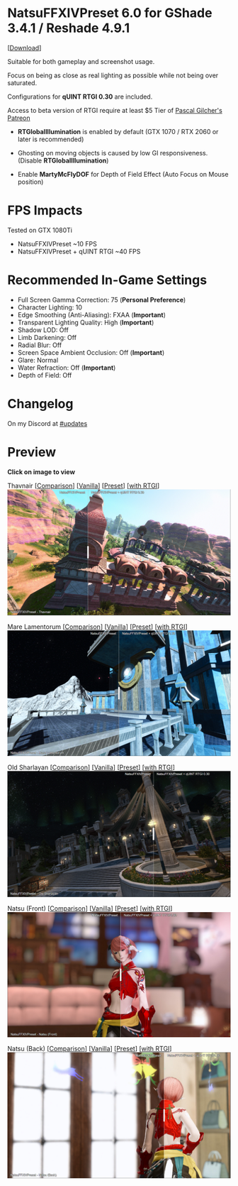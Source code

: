 # NatsuFFXIVPreset 6.0 for GShade 3.4.1 / Reshade 4.9.1

[[Download](https://downgit.github.io/#/home?url=https://github.com/NatsumeLS/NatsuReShade/blob/main/NatsuFFXIVPreset/NatsuFFXIVPreset.ini)]

Suitable for both gameplay and screenshot usage.

Focus on being as close as real lighting as possible while not being over saturated.

Configurations for **qUINT RTGI 0.30** are included.

Access to beta version of RTGI require at least $5 Tier of [Pascal Gilcher's Patreon](https://www.patreon.com/mcflypg)

- **RTGlobalIllumination** is enabled by default (GTX 1070 / RTX 2060 or later is recommended)

- Ghosting on moving objects is caused by low GI responsiveness. (Disable **RTGlobalIllumination**)

- Enable **MartyMcFlyDOF** for Depth of Field Effect (Auto Focus on Mouse position)

# FPS Impacts
Tested on GTX 1080Ti
- NatsuFFXIVPreset ~10 FPS
- NatsuFFXIVPreset + qUINT RTGI ~40 FPS

# Recommended In-Game Settings
- Full Screen Gamma Correction: 75 (**Personal Preference**)
- Character Lighting: 10
- Edge Smoothing (Anti-Aliasing): FXAA (**Important**)
- Transparent Lighting Quality: High (**Important**)
- Shadow LOD: Off
- Limb Darkening: Off
- Radial Blur: Off
- Screen Space Ambient Occlusion: Off (**Important**)
- Glare: Normal
- Water Refraction: Off (**Important**)
- Depth of Field: Off

# Changelog
On my Discord at [#updates](discord.gg/Fgkkq2T)

# Preview
**Click on image to view**

Thavnair [[Comparison](https://imgsli.com/MTAxMjgy)] [[Vanilla](Images/Thavnair_00.png)] [[Preset](Images/Thavnair_00.png)] [[with RTGI](Images/Thavnair_00.png)]
[![View](Images/Thavnair.png)](https://imgsli.com/MTAxMjgy)

Mare Lamentorum [[Comparison](https://imgsli.com/MTAxMjgw)] [[Vanilla](Images/Mare_Lamentorum_00.png)] [[Preset](Images/Mare_Lamentorum_00.png)] [[with RTGI](Images/Mare_Lamentorum_00.png)]
[![View](Images/Mare_Lamentorum.png)](https://imgsli.com/MTAxMjgw)

Old Sharlayan [[Comparison](https://imgsli.com/MTAxMjgx)] [[Vanilla](Images/Old_Sharlayan_00.png)] [[Preset](Images/Old_Sharlayan_00.png)] [[with RTGI](Images/Old_Sharlayan_00.png)]
[![View](Images/Old_Sharlayan.png)](https://imgsli.com/MTAxMjgx)

Natsu (Front) [[Comparison](https://imgsli.com/MTAxMjg0)] [[Vanilla](Images/Natsu_Front.png)] [[Preset](Images/Natsu_Front_00.png)] [[with RTGI](Images/Natsu_Front_00.png)]
[![View](Images/Natsu_Front.png)](https://imgsli.com/MTAxMjg0)

Natsu (Back) [[Comparison](https://imgsli.com/MTAxMjg1)] [[Vanilla](Images/Natsu_Back.png)] [[Preset](Images/Natsu_Back_00.png)] [[with RTGI](Images/Natsu_Back_00.png)]
[![View](Images/Natsu_Back.png)](https://imgsli.com/MTAxMjg1)
